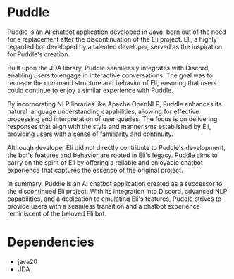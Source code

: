 # Puddle
Puddle is an AI chatbot application developed in Java, born out of the need for a replacement after the discontinuation of the Eli project. Eli, a highly regarded bot developed by a talented developer, served as the inspiration for Puddle's creation.

Built upon the JDA library, Puddle seamlessly integrates with Discord, enabling users to engage in interactive conversations. The goal was to recreate the command structure and behavior of Eli, ensuring that users could continue to enjoy a similar experience with Puddle.

By incorporating NLP libraries like Apache OpenNLP, Puddle enhances its natural language understanding capabilities, allowing for effective processing and interpretation of user queries. The focus is on delivering responses that align with the style and mannerisms established by Eli, providing users with a sense of familiarity and continuity.

Although developer Eli did not directly contribute to Puddle's development, the bot's features and behavior are rooted in Eli's legacy. Puddle aims to carry on the spirit of Eli by offering a reliable and enjoyable chatbot experience that captures the essence of the original project.

In summary, Puddle is an AI chatbot application created as a successor to the discontinued Eli project. With its integration into Discord, advanced NLP capabilities, and a dedication to emulating Eli's features, Puddle strives to provide users with a seamless transition and a chatbot experience reminiscent of the beloved Eli bot.

# Dependencies
- java20
- JDA
